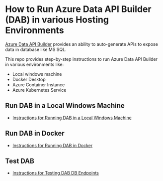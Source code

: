 # How to Run Azure Data API Builder (DAB) in various Hosting Environments
[Azure Data API Builder](https://learn.microsoft.com/en-us/azure/data-api-builder/overview-to-data-api-builder?tabs=azure-sql) provides an ability to auto-generate APIs to expose data in database like MS SQL.

This repo provides step-by-step instructions to run Azure Data API Builder in various environments like:
* Local windows machine
* Docker Desktop
* Azure Container Instance
* Azure Kubernetes Service

## Run DAB in a Local Windows Machine
* [Instructions for Running DAB in a Local Windows Machine](https://github.com/git-vp/azure-data-api-builder/blob/main/run-dab-in-localwindowsmachine.md)

## Run DAB in Docker 
* [Instructions for Running DAB in Docker](https://github.com/git-vp/azure-data-api-builder/blob/main/run-dab-in-docker.md)

## Test DAB
* [Instructions for Testing DAB DB Endpoints](https://github.com/git-vp/azure-data-api-builder/blob/main/test-dab.md)






